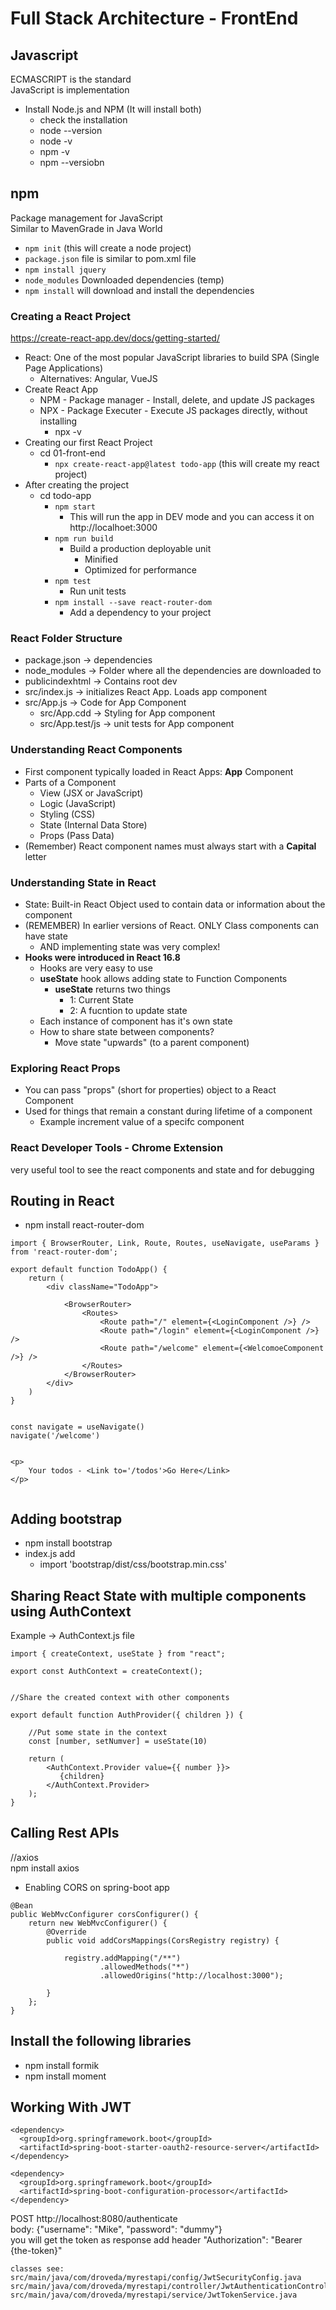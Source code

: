 # Full Stack Architecture - FrontEnd

## Javascript
ECMASCRIPT is the standard  
JavaScript is implementation  


* Install Node.js and NPM (It will install both)
  * check the installation
  * node --version
  * node -v
  * npm -v
  * npm --versiobn


## npm
Package management for JavaScript  
Similar to MavenGrade in Java World  
* ```npm init``` (this will create a node project)
* ```package.json``` file is similar to pom.xml file
* ```npm install jquery```
* ```node_modules``` Downloaded dependencies (temp)
* ```npm install``` will download and install the dependencies


### Creating a React Project
https://create-react-app.dev/docs/getting-started/  

* React: One of the most popular JavaScript libraries to build SPA (Single Page Applications)
  * Alternatives: Angular, VueJS
* Create React App
  * NPM - Package manager - Install, delete, and update JS packages
  * NPX - Package Executer - Execute JS packages directly, without installing
    * npx -v
* Creating our first React Project
  * cd 01-front-end
    * ```npx create-react-app@latest todo-app``` (this will create my react project)
* After creating the project
  * cd todo-app
    * ```npm start```
      * This will run the app in DEV mode and you can access it on http://localhoet:3000
    * ```npm run build```
      * Build a production deployable unit
        * Minified
        * Optimized for performance
    * ```npm test```
      * Run unit tests
    * ```npm install --save react-router-dom```
      * Add a dependency to your project

### React Folder Structure
* package.json -> dependencies
* node_modules -> Folder where all the dependencies are downloaded to
* publicindexhtml -> Contains root dev
* src/index.js -> initializes React App. Loads app component
* src/App.js -> Code for App Component
  * src/App.cdd -> Styling for App component
  * src/App.test/js -> unit tests for App component


### Understanding React Components
* First component typically loaded in React Apps: **App** Component
* Parts of a Component
  * View (JSX or JavaScript)
  * Logic (JavaScript)
  * Styling (CSS)
  * State (Internal Data Store)
  * Props (Pass Data)
* (Remember) React component names must always start with a **Capital** letter


### Understanding State in React
* State: Built-in React Object used to contain data or information about the component
* (REMEMBER) In earlier versions of React. ONLY Class components can have state
  * AND implementing state was very complex!
* **Hooks were introduced in React 16.8**
  * Hooks are very easy to use
  * **useState** hook allows adding state to Function Components
    * **useState** returns two things
      * 1: Current State
      * 2: A fucntion to update state
  * Each instance of component has it's own state
  * How to share state between components?
    * Move state "upwards" (to a parent component)


### Exploring React Props
* You can pass "props" (short for properties) object to a React Component
* Used for things that remain a constant during lifetime of a component
  * Example increment value of a specifc component
  

### React Developer Tools - Chrome Extension
very useful tool to see the react components and state and for debugging  


## Routing in React
* npm install react-router-dom

```
import { BrowserRouter, Link, Route, Routes, useNavigate, useParams } from 'react-router-dom';

export default function TodoApp() {
    return (
        <div className="TodoApp">

            <BrowserRouter>
                <Routes>
                    <Route path="/" element={<LoginComponent />} />
                    <Route path="/login" element={<LoginComponent />} />
                    <Route path="/welcome" element={<WelcomoeComponent />} />
                </Routes>
            </BrowserRouter>
        </div>
    )
}


const navigate = useNavigate()
navigate('/welcome')


<p>
    Your todos - <Link to='/todos'>Go Here</Link>
</p>


```

## Adding bootstrap
* npm install bootstrap
* index.js add
  * import 'bootstrap/dist/css/bootstrap.min.css'


## Sharing React State with multiple components using AuthContext

Example -> AuthContext.js file  
```
import { createContext, useState } from "react";

export const AuthContext = createContext();


//Share the created context with other components

export default function AuthProvider({ children }) {

    //Put some state in the context
    const [number, setNumver] = useState(10)

    return (
        <AuthContext.Provider value={{ number }}>
           {children}
        </AuthContext.Provider>
    );
}
```

## Calling Rest APIs
//axios  
npm install axios  

* Enabling CORS on spring-boot app
```
@Bean
public WebMvcConfigurer corsConfigurer() {
    return new WebMvcConfigurer() {
        @Override
        public void addCorsMappings(CorsRegistry registry) {

            registry.addMapping("/**")
                    .allowedMethods("*")
                    .allowedOrigins("http://localhost:3000");

        }
    };
}
```

## Install the following libraries
* npm install formik
* npm install moment


## Working With JWT

```
<dependency>
  <groupId>org.springframework.boot</groupId>
  <artifactId>spring-boot-starter-oauth2-resource-server</artifactId>
</dependency>

<dependency>
  <groupId>org.springframework.boot</groupId>
  <artifactId>spring-boot-configuration-processor</artifactId>
</dependency>
```

POST http://localhost:8080/authenticate  
body: {"username": "Mike", "password": "dummy"}  
you will get the token as response 
add header "Authorization": "Bearer {the-token}"  

```
classes see:
src/main/java/com/droveda/myrestapi/config/JwtSecurityConfig.java
src/main/java/com/droveda/myrestapi/controller/JwtAuthenticationController.java
src/main/java/com/droveda/myrestapi/service/JwtTokenService.java
```